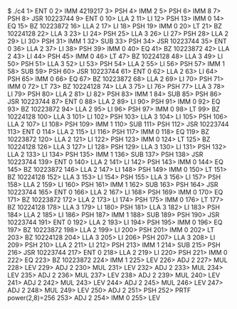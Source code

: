 $ ./c4
1> ENT  0
2> IMM  4219217
3> PSH
4> IMM  2
5> PSH
6> IMM  8
7> PSH
8> JSR  10223744
9> ENT  0
10> LLA  2
11> LI
12> PSH
13> IMM  0
14> EQ
15> BZ   10223872
16> LLA  2
17> LI
18> PSH
19> IMM  0
20> LT
21> BZ   10224128
22> LLA  3
23> LI
24> PSH
25> LLA  3
26> LI
27> PSH
28> LLA  2
29> LI
30> PSH
31> IMM  1
32> SUB
33> PSH
34> JSR  10223744
35> ENT  0
36> LLA  2
37> LI
38> PSH
39> IMM  0
40> EQ
41> BZ   10223872
42> LLA  2
43> LI
44> PSH
45> IMM  0
46> LT
47> BZ   10224128
48> LLA  3
49> LI
50> PSH
51> LLA  3
52> LI
53> PSH
54> LLA  2
55> LI
56> PSH
57> IMM  1
58> SUB
59> PSH
60> JSR  10223744
61> ENT  0
62> LLA  2
63> LI
64> PSH
65> IMM  0
66> EQ
67> BZ   10223872
68> LLA  2
69> LI
70> PSH
71> IMM  0
72> LT
73> BZ   10224128
74> LLA  3
75> LI
76> PSH
77> LLA  3
78> LI
79> PSH
80> LLA  2
81> LI
82> PSH
83> IMM  1
84> SUB
85> PSH
86> JSR  10223744
87> ENT  0
88> LLA  2
89> LI
90> PSH
91> IMM  0
92> EQ
93> BZ   10223872
94> LLA  2
95> LI
96> PSH
97> IMM  0
98> LT
99> BZ   10224128
100> LLA  3
101> LI
102> PSH
103> LLA  3
104> LI
105> PSH
106> LLA  2
107> LI
108> PSH
109> IMM  1
110> SUB
111> PSH
112> JSR  10223744
113> ENT  0
114> LLA  2
115> LI
116> PSH
117> IMM  0
118> EQ
119> BZ   10223872
120> LLA  2
121> LI
122> PSH
123> IMM  0
124> LT
125> BZ   10224128
126> LLA  3
127> LI
128> PSH
129> LLA  3
130> LI
131> PSH
132> LLA  2
133> LI
134> PSH
135> IMM  1
136> SUB
137> PSH
138> JSR  10223744
139> ENT  0
140> LLA  2
141> LI
142> PSH
143> IMM  0
144> EQ
145> BZ   10223872
146> LLA  2
147> LI
148> PSH
149> IMM  0
150> LT
151> BZ   10224128
152> LLA  3
153> LI
154> PSH
155> LLA  3
156> LI
157> PSH
158> LLA  2
159> LI
160> PSH
161> IMM  1
162> SUB
163> PSH
164> JSR  10223744
165> ENT  0
166> LLA  2
167> LI
168> PSH
169> IMM  0
170> EQ
171> BZ   10223872
172> LLA  2
173> LI
174> PSH
175> IMM  0
176> LT
177> BZ   10224128
178> LLA  3
179> LI
180> PSH
181> LLA  3
182> LI
183> PSH
184> LLA  2
185> LI
186> PSH
187> IMM  1
188> SUB
189> PSH
190> JSR  10223744
191> ENT  0
192> LLA  2
193> LI
194> PSH
195> IMM  0
196> EQ
197> BZ   10223872
198> LLA  2
199> LI
200> PSH
201> IMM  0
202> LT
203> BZ   10224128
204> LLA  3
205> LI
206> PSH
207> LLA  3
208> LI
209> PSH
210> LLA  2
211> LI
212> PSH
213> IMM  1
214> SUB
215> PSH
216> JSR  10223744
217> ENT  0
218> LLA  2
219> LI
220> PSH
221> IMM  0
222> EQ
223> BZ   10223872
224> IMM  1
225> LEV
226> ADJ  2
227> MUL
228> LEV
229> ADJ  2
230> MUL
231> LEV
232> ADJ  2
233> MUL
234> LEV
235> ADJ  2
236> MUL
237> LEV
238> ADJ  2
239> MUL
240> LEV
241> ADJ  2
242> MUL
243> LEV
244> ADJ  2
245> MUL
246> LEV
247> ADJ  2
248> MUL
249> LEV
250> ADJ  2
251> PSH
252> PRTF
power(2,8)=256
253> ADJ  2
254> IMM  0
255> LEV
```